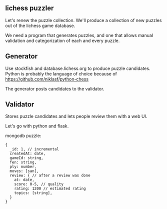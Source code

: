 lichess puzzler
---------------

Let's renew the puzzle collection.
We'll produce a collection of new puzzles out of the lichess game database.

We need a program that generates puzzles,
and one that allows manual validation and categorization of each and every puzzle.

## Generator
Use stockfish and database.lichess.org to produce puzzle candidates.
Python is probably the language of choice because of
https://github.com/niklasf/python-chess

The generator posts candidates to the validator.

## Validator
Stores puzzle candidates and lets people review them with a web UI.

Let's go with python and flask.

mongodb puzzle:
```
{
  _id: 1, // incremental
  createdAt: date,
  gameId: string,
  fen: string,
  ply: number,
  moves: [san],
  review: { // after a review was done
    at: date,
    score: 0-5, // quality
    rating: 1200 // estimated rating
    topics: [string],
  }
}
```
